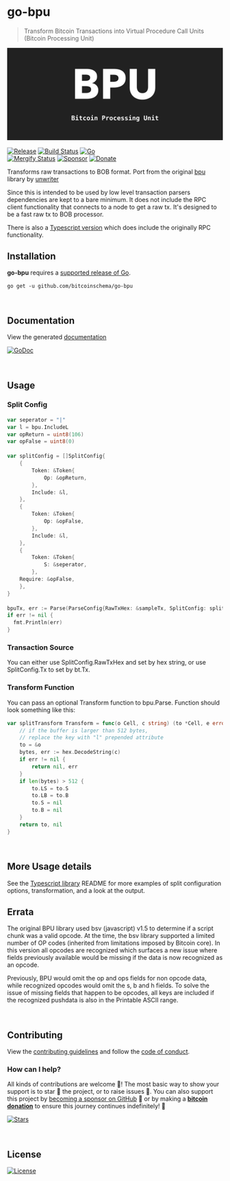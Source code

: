 # go-bpu
> Transform Bitcoin Transactions into Virtual Procedure Call Units (Bitcoin Processing Unit)

![bpu](./bpu.png)

[![Release](https://img.shields.io/github/release-pre/BitcoinSchema/go-bpu.svg?logo=github&style=flat&v=2)](https://github.com/BitcoinSchema/go-bpu/releases)
[![Build Status](https://img.shields.io/github/actions/workflow/status/BitcoinSchema/go-bpu/run-tests.yml?branch=master&logo=github&v=2)](https://github.com/BitcoinSchema/go-bpu/actions)
[![Go](https://img.shields.io/github/go-mod/go-version/BitcoinSchema/go-bpu?v=2)](https://golang.org/)
<br>
[![Mergify Status](https://img.shields.io/endpoint.svg?url=https://api.mergify.com/v1/badges/BitcoinSchema/go-bpu&style=flat&v=2)](https://mergify.io)
[![Sponsor](https://img.shields.io/badge/sponsor-BitcoinSchema-181717.svg?logo=github&style=flat&v=2)](https://github.com/sponsors/BitcoinSchema)
[![Donate](https://img.shields.io/badge/donate-bitcoin-ff9900.svg?logo=bitcoin&style=flat&v=2)](https://gobitcoinsv.com/#sponsor?utm_source=github&utm_medium=sponsor-link&utm_campaign=go-bpu&utm_term=go-bpu&utm_content=go-bpu)
<br>

Transforms raw transactions to BOB format. Port from the original [bpu](https://github.com/interplanaria/bpu) library by [unwriter](https://github.com/unwriter)

Since this is intended to be used by low level transaction parsers dependencies are kept to a bare minimum. It does not include the RPC client functionality that connects to a node to get a raw tx. It's designed to be a fast raw tx to BOB processor.

There is also a [Typescript version](https://github.con/rohenaz/bpu-ts) which does include the originally RPC functionality.

## Installation

**go-bpu** requires a [supported release of Go](https://golang.org/doc/devel/release.html#policy).

```shell script
go get -u github.com/bitcoinschema/go-bpu
```

<br/>

## Documentation

View the generated [documentation](https://pkg.go.dev/github.com/bitcoinschema/go-bpu)

[![GoDoc](https://godoc.org/github.com/bitcoinschema/go-bpu/?status.svg&style=flat)](https://pkg.go.dev/github.com/bitcoinschema/go-bpu)

<br/>

## Usage

### Split Config

```go
var seperator = "|"
var l = bpu.IncludeL
var opReturn = uint8(106)
var opFalse = uint8(0)

var splitConfig = []SplitConfig{
	{
		Token: &Token{
			Op: &opReturn,
		},
		Include: &l,
	},
	{
		Token: &Token{
			Op: &opFalse,
		},
		Include: &l,
	},
	{
		Token: &Token{
			S: &seperator,
		},
    Require: &opFalse,
	},
}

bpuTx, err := Parse(ParseConfig{RawTxHex: &sampleTx, SplitConfig: splitConfig})
if err != nil {
  fmt.Println(err)
}
```

### Transaction Source

You can either use SplitConfig.RawTxHex and set by hex string, or use SplitConfig.Tx to set by bt.Tx.

### Transform Function

You can pass an optional Transform function to bpu.Parse. Function should look something like this:

```go
var splitTransform Transform = func(o Cell, c string) (to *Cell, e error) {
	// if the buffer is larger than 512 bytes,
	// replace the key with "l" prepended attribute
	to = &o
	bytes, err := hex.DecodeString(c)
	if err != nil {
		return nil, err
	}
	if len(bytes) > 512 {
		to.LS = to.S
		to.LB = to.B
		to.S = nil
		to.B = nil
	}
	return to, nil
}
```

<br/>

## More Usage details

See the [Typescript library](https://github.com/rohenaz/bpu-ts) README for more examples of split configuration options, transformation, and a look at the output.

## Errata

The original BPU library used bsv (javascript) v1.5 to determine if a script chunk was a valid opcode. At the time, the bsv library supported a limited number of OP codes (inherited from limitations imposed by Bitcoin core). In this version all opcodes are recognized which surfaces a new issue where fields previously available would be missing if the data is now recognized as an opcode.

Previously, BPU would omit the op and ops fields for non opcode data, while recognized opcodes would omit the s, b and h fields. To solve the issue of missing fields that happen to be opcodes, all keys are included if the recognized pushdata is also in the Printable ASCII range.

<br/>

## Contributing

View the [contributing guidelines](.github/CONTRIBUTING.md) and follow the [code of conduct](.github/CODE_OF_CONDUCT.md).

### How can I help?

All kinds of contributions are welcome :raised_hands:!
The most basic way to show your support is to star :star2: the project, or to raise issues :speech_balloon:.
You can also support this project by [becoming a sponsor on GitHub](https://github.com/sponsors/BitcoinSchema) :clap:
or by making a [**bitcoin donation**](https://gobitcoinsv.com/#sponsor?utm_source=github&utm_medium=sponsor-link&utm_campaign=go-bpu&utm_term=go-bpu&utm_content=go-bpu) to ensure this journey continues indefinitely! :rocket:

[![Stars](https://img.shields.io/github/stars/BitcoinSchema/go-bpu?label=Please%20like%20us&style=social)](https://github.com/BitcoinSchema/go-bpu/stargazers)

<br/>

## License

[![License](https://img.shields.io/github/license/BitcoinSchema/go-bpu.svg?style=flat&v=2)](LICENSE)
